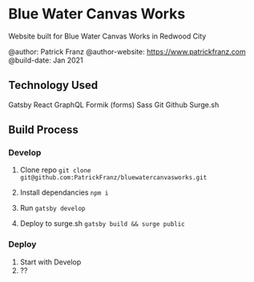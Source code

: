 # Blue Water Canvas Works

Website built for Blue Water Canvas Works in Redwood City

@author: Patrick Franz
@author-website: https://www.patrickfranz.com
@build-date: Jan 2021

## Technology Used

Gatsby
React
GraphQL
Formik (forms)
Sass
Git
Github
Surge.sh

## Build Process

### Develop

1. Clone repo
   `git clone git@github.com:PatrickFranz/bluewatercanvasworks.git`

2. Install dependancies
   `npm i`
3. Run `gatsby develop`
4. Deploy to surge.sh
   `gatsby build && surge public`

### Deploy

1. Start with Develop
2. ??
